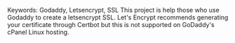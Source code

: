 Keywords: Godaddy, Letsencrypt, SSL
This project is help those who use Godaddy to create a letsencrypt SSL. Let's Encrypt recommends generating your certificate through Certbot but this is not supported on GoDaddy's cPanel Linux hosting. 

